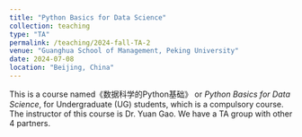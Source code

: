 ```yaml
---
title: "Python Basics for Data Science"
collection: teaching
type: "TA"
permalink: /teaching/2024-fall-TA-2
venue: "Guanghua School of Management, Peking University"
date: 2024-07-08
location: "Beijing, China"
---
```


This is a course named《数据科学的Python基础》 or *Python Basics for Data Science*, for Undergraduate (UG) students, which is a compulsory course. The instructor of this course is Dr. Yuan Gao. We have a TA group with other 4 partners.